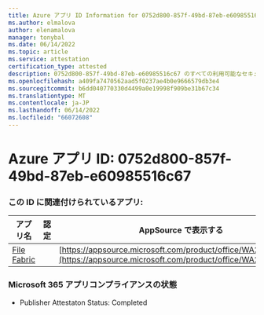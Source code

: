 ```yaml
---
title: Azure アプリ ID Information for 0752d800-857f-49bd-87eb-e60985516c67
ms.author: elmalova
author: elenamalova
manager: tonybal
ms.date: 06/14/2022
ms.topic: article
ms.service: attestation
certification_type: attested
description: 0752d800-857f-49bd-87eb-e60985516c67 のすべての利用可能なセキュリティとコンプライアンス情報。
ms.openlocfilehash: a409fa7470562aad5f0237ae4b0e9666579db3e4
ms.sourcegitcommit: b6dd040770330d4499a0e19998f909be31b67c34
ms.translationtype: MT
ms.contentlocale: ja-JP
ms.lasthandoff: 06/14/2022
ms.locfileid: "66072608"
---
```

# <a name="azure-app-id-0752d800-857f-49bd-87eb-e60985516c67"></a>Azure アプリ ID: 0752d800-857f-49bd-87eb-e60985516c67


### <a name="apps-associated-with-this-id"></a>この ID に関連付けられているアプリ:
| **アプリ名** | **認定** | **AppSource で表示する** |
|--------------|---------------|-----------------------|
| [File Fabric](../forward/WA200003017.md) |  | [https://appsource.microsoft.com/product/office/WA200003017](https://appsource.microsoft.com/product/office/WA200003017) |

### <a name="microsoft-365-app-compliance-status"></a>Microsoft 365 アプリコンプライアンスの状態
- Publisher Attestaton Status: Completed
